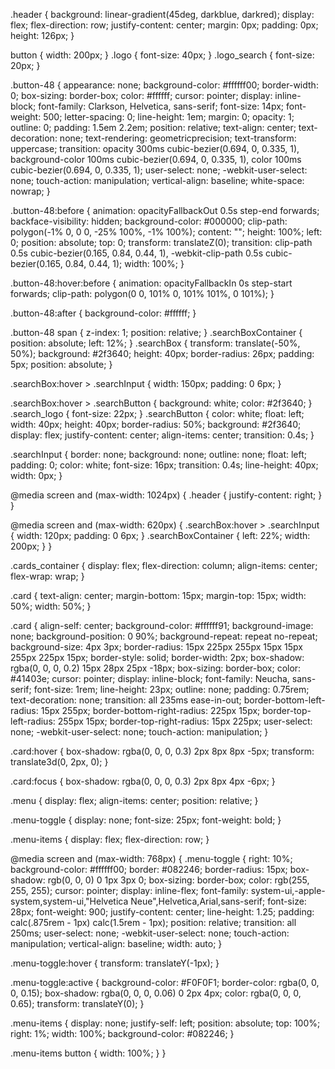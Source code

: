 .header {
  background: linear-gradient(45deg, darkblue, darkred);
  display: flex;
  flex-direction: row;
  justify-content: center;
  margin: 0px;
  padding: 0px;
  height: 126px;
}

button {
  width: 200px;
}
.logo {
  font-size: 40px;
}
.logo_search {
  font-size: 20px;
}

.button-48 {
  appearance: none;
  background-color: #ffffff00;
  border-width: 0;
  box-sizing: border-box;
  color: #ffffff;
  cursor: pointer;
  display: inline-block;
  font-family: Clarkson, Helvetica, sans-serif;
  font-size: 14px;
  font-weight: 500;
  letter-spacing: 0;
  line-height: 1em;
  margin: 0;
  opacity: 1;
  outline: 0;
  padding: 1.5em 2.2em;
  position: relative;
  text-align: center;
  text-decoration: none;
  text-rendering: geometricprecision;
  text-transform: uppercase;
  transition: opacity 300ms cubic-bezier(0.694, 0, 0.335, 1),
    background-color 100ms cubic-bezier(0.694, 0, 0.335, 1),
    color 100ms cubic-bezier(0.694, 0, 0.335, 1);
  user-select: none;
  -webkit-user-select: none;
  touch-action: manipulation;
  vertical-align: baseline;
  white-space: nowrap;
}

.button-48:before {
  animation: opacityFallbackOut 0.5s step-end forwards;
  backface-visibility: hidden;
  background-color: #000000;
  clip-path: polygon(-1% 0, 0 0, -25% 100%, -1% 100%);
  content: "";
  height: 100%;
  left: 0;
  position: absolute;
  top: 0;
  transform: translateZ(0);
  transition: clip-path 0.5s cubic-bezier(0.165, 0.84, 0.44, 1),
    -webkit-clip-path 0.5s cubic-bezier(0.165, 0.84, 0.44, 1);
  width: 100%;
}

.button-48:hover:before {
  animation: opacityFallbackIn 0s step-start forwards;
  clip-path: polygon(0 0, 101% 0, 101% 101%, 0 101%);
}

.button-48:after {
  background-color: #ffffff;
}

.button-48 span {
  z-index: 1;
  position: relative;
}
.searchBoxContainer {
  position: absolute;
  left: 12%;
}
.searchBox {
  transform: translate(-50%, 50%);
  background: #2f3640;
  height: 40px;
  border-radius: 26px;
  padding: 5px;
  position: absolute;
}

.searchBox:hover > .searchInput {
  width: 150px;
  padding: 0 6px;
}

.searchBox:hover > .searchButton {
  background: white;
  color: #2f3640;
}
.search_logo {
  font-size: 22px;
}
.searchButton {
  color: white;
  float: left;
  width: 40px;
  height: 40px;
  border-radius: 50%;
  background: #2f3640;
  display: flex;
  justify-content: center;
  align-items: center;
  transition: 0.4s;
}

.searchInput {
  border: none;
  background: none;
  outline: none;
  float: left;
  padding: 0;
  color: white;
  font-size: 16px;
  transition: 0.4s;
  line-height: 40px;
  width: 0px;
}

@media screen and (max-width: 1024px) {
  .header {
    justify-content: right;
  }
}

@media screen and (max-width: 620px) {
  .searchBox:hover > .searchInput {
    width: 120px;
    padding: 0 6px;
  }
  .searchBoxContainer {
    left: 22%;
    width: 200px;
  }
}

.cards_container {
  display: flex;
  flex-direction: column;
  align-items: center;
  flex-wrap: wrap;
}

.card {
  text-align: center;
  margin-bottom: 15px;
  margin-top: 15px;
  width: 50%;
  width: 50%;
}

.card {
  align-self: center;
  background-color: #ffffff91;
  background-image: none;
  background-position: 0 90%;
  background-repeat: repeat no-repeat;
  background-size: 4px 3px;
  border-radius: 15px 225px 255px 15px 15px 255px 225px 15px;
  border-style: solid;
  border-width: 2px;
  box-shadow: rgba(0, 0, 0, 0.2) 15px 28px 25px -18px;
  box-sizing: border-box;
  color: #41403e;
  cursor: pointer;
  display: inline-block;
  font-family: Neucha, sans-serif;
  font-size: 1rem;
  line-height: 23px;
  outline: none;
  padding: 0.75rem;
  text-decoration: none;
  transition: all 235ms ease-in-out;
  border-bottom-left-radius: 15px 255px;
  border-bottom-right-radius: 225px 15px;
  border-top-left-radius: 255px 15px;
  border-top-right-radius: 15px 225px;
  user-select: none;
  -webkit-user-select: none;
  touch-action: manipulation;
}

.card:hover {
  box-shadow: rgba(0, 0, 0, 0.3) 2px 8px 8px -5px;
  transform: translate3d(0, 2px, 0);
}

.card:focus {
  box-shadow: rgba(0, 0, 0, 0.3) 2px 8px 4px -6px;
}

.menu {
  display: flex;
  align-items: center;
  position: relative;
}

.menu-toggle {
    display: none;
  font-size: 25px;
  font-weight: bold;
}

.menu-items {
  display: flex;
  flex-direction: row;
}

@media screen and (max-width: 768px) {
  .menu-toggle {
    right: 10%;
  background-color: #ffffff00;
  border: #082246;
  border-radius: 15px;
  box-shadow: rgb(0, 0, 0) 0 1px 3px 0;
  box-sizing: border-box;
  color: rgb(255, 255, 255);
  cursor: pointer;
  display: inline-flex;
  font-family: system-ui,-apple-system,system-ui,"Helvetica Neue",Helvetica,Arial,sans-serif;
  font-size: 28px;
  font-weight: 900;
  justify-content: center;
  line-height: 1.25;
  padding: calc(.875rem - 1px) calc(1.5rem - 1px);
  position: relative;
  transition: all 250ms;
  user-select: none;
  -webkit-user-select: none;
  touch-action: manipulation;
  vertical-align: baseline;
  width: auto;
}

.menu-toggle:hover {
  transform: translateY(-1px);
}

.menu-toggle:active {
  background-color: #F0F0F1;
  border-color: rgba(0, 0, 0, 0.15);
  box-shadow: rgba(0, 0, 0, 0.06) 0 2px 4px;
  color: rgba(0, 0, 0, 0.65);
  transform: translateY(0);
}

  .menu-items {
    display: none;
    justify-self: left;
    position: absolute;
    top: 100%;
    right: 1%;
    width: 100%;
    background-color: #082246;
  }

  .menu-items button {
    width: 100%;
  }
}


